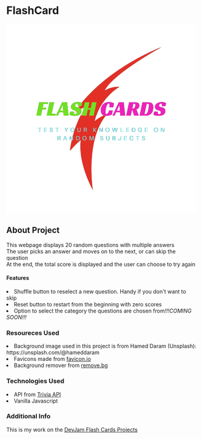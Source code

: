 # FlashCard
![alt text](https://github.com/Goldac77/FlashCard/blob/main/images/FLASH_CARDS_2-removebg-preview.png)

<h2>About Project</h2>
<p>This webpage displays 20 random questions with multiple answers <br>
The user picks an answer and moves on to the next, or can skip the question <br>
At the end, the total score is displayed and the user can choose to try again
</p>

<h4>Features</h4>
<li>Shuffle button to reselect a new question. Handy if you don't want to skip</li>
<li>Reset button to restart from the beginning with zero scores</li>
<li>Option to select the category the questions are chosen from<i>!!!COMING SOON!!!</i></li>

<h3>Resoureces Used</h3>
<li>Background image used in this project is from Hamed Daram (Unsplash): https://unsplash.com/@hameddaram</li>
<li>Favicons made from <a href="https://favicon.io/favicon-converter/">favicon.io</a></li>
<li>Background remover from <a href="https://www.remove.bg/">remove.bg</a></li>

<h3>Technologies Used</h3>
<li>API from <a href="https://opentdb.com/api_config.php">Trivia API</a></li>
<li>Vanilla Javascript</li>

<h3>Additional Info</h3>
<p>This is my work on the <a href="https://www.devjam.org/project/039c8aa3-999c-403e-97cf-2ccd2b3626c6">DevJam Flash Cards Projects</a> <br>
</p>
